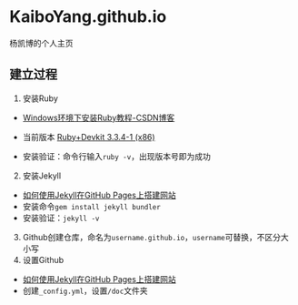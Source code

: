 # KaiboYang.github.io

杨凯博的个人主页

## 建立过程

1. 安装Ruby

- [Windows环境下安装Ruby教程-CSDN博客](https://blog.csdn.net/Alive_tree/article/details/103043158)

- 当前版本 [Ruby+Devkit 3.3.4-1 (x86)](https://github.com/oneclick/rubyinstaller2/releases/download/RubyInstaller-3.3.4-1/rubyinstaller-devkit-3.3.4-1-x86.exe)

- 安装验证：命令行输入`ruby -v`，出现版本号即为成功

2. 安装Jekyll

- [如何使用Jekyll在GitHub Pages上搭建网站](https://blog.csdn.net/qq_33919450/article/details/127859193)
- 安装命令`gem install jekyll bundler`
- 安装验证：`jekyll -v`

3. Github创建仓库，命名为`username.github.io`，`username`可替换，不区分大小写
4. 设置Github

- [如何使用Jekyll在GitHub Pages上搭建网站](https://blog.csdn.net/qq_33919450/article/details/127859193)
- 创建`_config.yml`，设置`/doc`文件夹